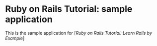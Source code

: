 # Ruby on Rails Tutorial: sample application

This is the sample application for
[*Ruby on Rails Tutorial: Learn Rails by Example*]